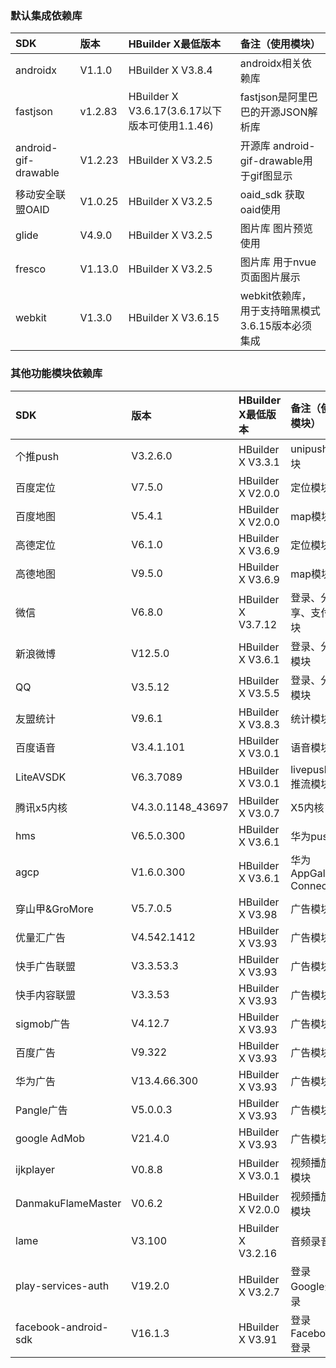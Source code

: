 
### 默认集成依赖库

|SDK|版本|HBuilder X最低版本|备注（使用模块）
|:----|:----|:----|:----
|androidx|V1.1.0|HBuilder X V3.8.4|androidx相关依赖库
|fastjson|v1.2.83|HBuilder X V3.6.17(3.6.17以下版本可使用1.1.46)|fastjson是阿里巴巴的开源JSON解析库
|android-gif-drawable|V1.2.23|HBuilder X V3.2.5|开源库 android-gif-drawable用于gif图显示
|移动安全联盟OAID|V1.0.25|HBuilder X V3.2.5|oaid_sdk 获取oaid使用
|glide|V4.9.0|HBuilder X V3.2.5|图片库 图片预览使用
|fresco|V1.13.0|HBuilder X V3.2.5|图片库 用于nvue页面图片展示
|webkit|V1.3.0|HBuilder X V3.6.15|webkit依赖库，用于支持暗黑模式  3.6.15版本必须集成


### 其他功能模块依赖库

|SDK					|版本				|HBuilder X最低版本	|备注（使用模块）		|
|:----					|:----				|:----				|:----					|
|个推push				|V3.2.6.0			|HBuilder X V3.3.1	|unipush模块			|
|百度定位				|V7.5.0				|HBuilder X V2.0.0	|定位模块				|
|百度地图				|V5.4.1				|HBuilder X V2.0.0	|map模块				|
|高德定位				|V6.1.0				|HBuilder X V3.6.9	|定位模块				|
|高德地图				|V9.5.0				|HBuilder X V3.6.9	|map模块				|
|微信					|V6.8.0				|HBuilder X V3.7.12	|登录、分享、支付模块	|
|新浪微博				|V12.5.0			|HBuilder X V3.6.1	|登录、分享模块			|
|QQ						|V3.5.12			|HBuilder X V3.5.5	|登录、分享模块			|
|友盟统计				|V9.6.1				|HBuilder X V3.8.3	|统计模块				|
|百度语音				|V3.4.1.101			|HBuilder X V3.0.1	|语音模块				|
|LiteAVSDK				|V6.3.7089			|HBuilder X V3.0.1	|livepusher推流模块		|
|腾讯x5内核				|V4.3.0.1148_43697	|HBuilder X V3.0.7	|X5内核					|
|hms					|V6.5.0.300			|HBuilder X V3.6.1	|华为push				|
|agcp					|V1.6.0.300			|HBuilder X V3.6.1	|华为AppGallery Connect	|
|穿山甲&GroMore			|V5.7.0.5			|HBuilder X V3.98	|广告模块				|
|优量汇广告				|V4.542.1412		|HBuilder X V3.93	|广告模块				|
|快手广告联盟			|V3.3.53.3			|HBuilder X V3.93	|广告模块				|
|快手内容联盟			|V3.3.53			|HBuilder X V3.93	|广告模块				|
|sigmob广告				|V4.12.7			|HBuilder X V3.93	|广告模块				|
|百度广告				|V9.322				|HBuilder X V3.93	|广告模块				|
|华为广告				|V13.4.66.300		|HBuilder X V3.93	|广告模块				|
|Pangle广告				|V5.0.0.3			|HBuilder X V3.93	|广告模块				|
|google AdMob			|V21.4.0			|HBuilder X V3.93	|广告模块				|
|ijkplayer				|V0.8.8				|HBuilder X V3.0.1	|视频播放器模块			|
|DanmakuFlameMaster		|V0.6.2				|HBuilder X V2.0.0	|视频播放器模块			|
|lame					|V3.100				|HBuilder X V3.2.16	|音频录音				|
|play-services-auth		|V19.2.0			|HBuilder X V3.2.7	|登录 Google登录		|
|facebook-android-sdk	|V16.1.3			|HBuilder X V3.91	|登录 Facebook登录		|